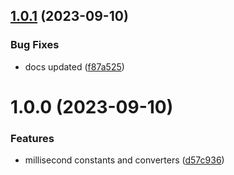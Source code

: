 ## [1.0.1](https://github.com/josegoval/clean-code-milliseconds/compare/v1.0.0...v1.0.1) (2023-09-10)


### Bug Fixes

* docs updated ([f87a525](https://github.com/josegoval/clean-code-milliseconds/commit/f87a5250422278a0e5f46d18a478207352c77567))

# 1.0.0 (2023-09-10)


### Features

* millisecond constants and converters ([d57c936](https://github.com/josegoval/clean-code-milliseconds/commit/d57c9361cac563e2538e6e85b69d5253b2a37314))
